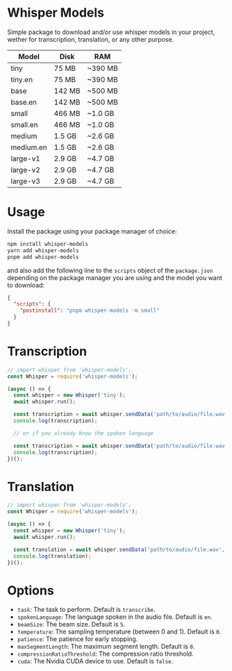 # Whisper Models
Simple package to download and/or use whisper models in your project, wether for transcription, translation, or any other purpose.

|   Model   |  Disk  |   RAM   |
|-----------|--------|---------|
| tiny      |  75 MB | ~390 MB |
| tiny.en   |  75 MB | ~390 MB |
| base      | 142 MB | ~500 MB |
| base.en   | 142 MB | ~500 MB |
| small     | 466 MB | ~1.0 GB |
| small.en  | 466 MB | ~1.0 GB |
| medium    | 1.5 GB | ~2.6 GB |
| medium.en | 1.5 GB | ~2.6 GB |
| large-v1  | 2.9 GB | ~4.7 GB |
| large-v2  | 2.9 GB | ~4.7 GB |
| large-v3  | 2.9 GB | ~4.7 GB |

# Usage

Install the package using your package manager of choice:
```bash
npm install whisper-models
yarn add whisper-models
pnpm add whisper-models
```

and also add the following line to the `scripts` object of the `package.json` depending on the package manager you are using and the model you want to download:
```json
{
  "scripts": {
    "postinstall": "pnpm whisper-models -m small"
  }
}
```

# Transcription
```js
// import whisper from 'whisper-models';
const Whisper = require('whisper-models');

(async () => {
  const whisper = new Whisper('tiny');
  await whisper.run();

  const transcription = await whisper.sendData('path/to/audio/file.wav');
  console.log(transcription);

  // or if you already know the spoken language

  const transcription = await whisper.sendData('path/to/audio/file.wav', { spokenLanguage: 'en' });
  console.log(transcription);
})();
```

# Translation
```js
// import whisper from 'whisper-models';
const Whisper = require('whisper-models');

(async () => {
  const whisper = new Whisper('tiny');
  await whisper.run();

  const translation = await whisper.sendData('path/to/audio/file.wav', { task: 'translate' });
  console.log(translation);
})();
```

# Options
- `task`: The task to perform. Default is `transcribe`.
- `spokenLanguage`: The language spoken in the audio file. Default is `en`.
- `beamSize`: The beam size. Default is `5`.
- `temperature`: The sampling temperature (between 0 and 1). Default is `0`.
- `patience`: The patience for early stopping.
- `maxSegmentLength`: The maximum segment length. Default is `0`.
- `compressionRatioThreshold`: The compression ratio threshold.
- `cuda`: The Nvidia CUDA device to use. Default is `false`.
